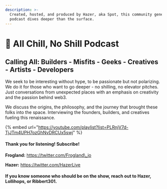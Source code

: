 ```yaml
---
description: >-
  Created, hosted, and produced by Hazer, aka Spot, this community generated
  podcast dives deeper than the surface.
---
```


# 🧊 All Chill, No Shill Podcast

## Calling All: Builders - Misfits - Geeks - Creatives - Artists - Developers

We seek to be interesting without hype, to be passionate but not polarizing. We do it for those who want to go deeper - no shilling, no elevator pitches. Just conversations from unexpected places with an emphasis on creativity and the passion behind web3.

We discuss the origins, the philosophy, and the journey that brought these folks into the space. Interviewing the founders, builders, and creatives fueling this renaissance.

{% embed url="https://youtube.com/playlist?list=PLRnjV7d-TjJTm4UPH7ozGhNvDRCUx5swj" %}

#### Thank you for listening! Subscribe!

**Frogland:** https://twitter.com/Frogland\_io

**Hazer:** https://twitter.com/HazerLive

#### If you know someone who should be on the show, reach out to Hazer, Lollihops, or Ribbert301.
